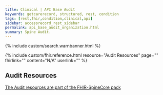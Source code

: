 ```yaml
---
title: Clinical | API Base Audit
keywords: getcarerecord, structured, rest, condition
tags: [rest,fhir,condition,clinical,api]
sidebar: accessrecord_rest_sidebar
permalink: api_base_audit_organization.html
summary: Spine Audit.
---
```

{% include custom/search.warnbanner.html %}

{% include custom/fhir.reference.html resource="Audit Resources" page="" fhirlink="" content="N/A" userlink="" %}

## Audit Resources ##

<a href="https://github.com/nhsconnect/FHIR-SpineCore" target="_blank">The Audit resources are part of the FHIR-SpineCore pack</a>